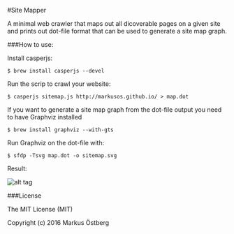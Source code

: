 #Site Mapper

A minimal web crawler that maps out all dicoverable pages on a given site and prints out dot-file format that can be used to generate a site map graph.

###How to use:

Install casperjs:

```
$ brew install casperjs --devel
```

Run the scrip to crawl your website:

```
$ casperjs sitemap.js http://markusos.github.io/ > map.dot
```

If you want to generate a site map graph from the dot-file output you need to have Graphviz installed

```
$ brew install graphviz --with-gts
```

Run Graphviz on the dot-file with:

```
$ sfdp -Tsvg map.dot -o sitemap.svg
```

Result:

![alt tag](https://raw.github.com/markusos/site-mapper/master/sitemap.png)

###License

The MIT License (MIT)

Copyright (c) 2016 Markus Östberg